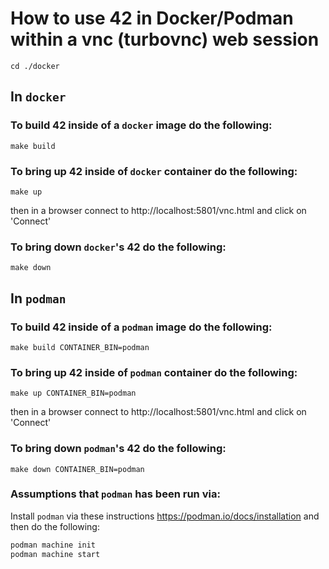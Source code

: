 # How to use 42 in Docker/Podman within a vnc (turbovnc) web session

`cd ./docker`

## In `docker`

### To build 42 inside of a `docker` image do the following:

`make build`

### To bring up 42 inside of `docker` container do the following:

`make up`

then in a browser connect to http://localhost:5801/vnc.html and click on 'Connect'

### To bring down `docker`'s 42 do the following:

`make down`

## In `podman`

### To build 42 inside of a `podman` image do the following:

`make build CONTAINER_BIN=podman`

### To bring up 42 inside of `podman` container do the following:

`make up CONTAINER_BIN=podman`

then in a browser connect to http://localhost:5801/vnc.html and click on 'Connect'

### To bring down `podman`'s 42 do the following:

`make down CONTAINER_BIN=podman`

### Assumptions that `podman` has been run via:

Install `podman` via these instructions https://podman.io/docs/installation and then do the following:

```bash
podman machine init
podman machine start
```
